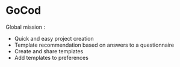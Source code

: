 # GoCod
Global mission : <br>

  -  Quick and easy project creation<br>
  -  Template recommendation based on answers to a questionnaire<br>
  -  Create and share templates<br>
  -  Add templates to preferences
